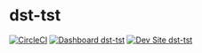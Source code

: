 # dst-tst

[![CircleCI](https://circleci.com/gh/jp1971/dst-tst.svg?style=shield)](https://circleci.com/gh/jp1971/dst-tst)
[![Dashboard dst-tst](https://img.shields.io/badge/dashboard-dst_tst-yellow.svg)](https://dashboard.pantheon.io/sites/ccf715ab-b637-4228-8240-d9ccf24523af#dev/code)
[![Dev Site dst-tst](https://img.shields.io/badge/site-dst_tst-blue.svg)](http://dev-dst-tst.pantheonsite.io/)